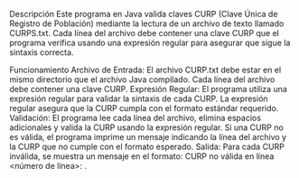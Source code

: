 Descripción
Este programa en Java valida claves CURP (Clave Única de Registro de Población) mediante la lectura de un archivo de texto llamado CURPS.txt. Cada línea del archivo debe contener una clave CURP que el programa verifica usando una expresión regular para asegurar que sigue la sintaxis correcta.

Funcionamiento
Archivo de Entrada:
El archivo CURP.txt debe estar en el mismo directorio que el archivo Java compilado.
Cada línea del archivo debe contener una clave CURP.
Expresión Regular:
El programa utiliza una expresión regular para validar la sintaxis de cada CURP. La expresión regular asegura que la CURP cumpla con el formato estándar requerido.
Validación:
El programa lee cada línea del archivo, elimina espacios adicionales y valida la CURP usando la expresión regular.
Si una CURP no es válida, el programa imprime un mensaje indicando la línea del archivo y la CURP que no cumple con el formato esperado.
Salida:
Para cada CURP inválida, se muestra un mensaje en el formato: CURP no válida en línea <número de línea>: <CURP>.

